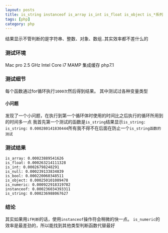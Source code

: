```yaml
---
layout: posts
title: is_string instanceof is_array is_int is_float is_object is_*系列函数的效率
tags: [php]
category: php
---
```

结果显示不管判断的是字符串、整数、对象、数组..其实效率都不差什么的


### 测试环境
Mac pro 2.5 GHz Intel Core i7
MAMP 集成缓存 php7.1

### 测试细节
每个函数通过for循环执行`1000次`然后得到结果。
其中测试过各种变量类型
#### 小问题
发现了一个小问题，在执行到第一个循环体时使用的时间比之后执行的循环所用到的时间多一点
我首先第一个测试的函数是`is_string`结果显示`is_string: is_string: 0.000280141830444`所有我不得不在后面在防止一个`is_string函数的测试`
### 测试结果
```
is_array: 0.00023889541626
is_float: 0.000263214111328
is_int: 0.00026798248291
is_null: 0.000239133834839
is_bool: 0.000220060348511
is_object: 0.000250101089478
is_numeric: 0.000922918319702
instanceof: 0.000236034393311
is_string: 0.000236988067627
```
### 结论
其实如果用`if判断`的话，使用`instanceof`操作符会稍微的快一点。
`is_numeric`的效率是最差劲的，所以能找到其他类型判断函数代替最好